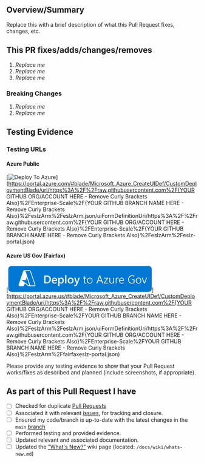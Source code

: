 <!-- Thank you for submitting a Pull Request. Please fill out the template below.-->
## Overview/Summary

Replace this with a brief description of what this Pull Request fixes, changes, etc.

## This PR fixes/adds/changes/removes

1. *Replace me*
2. *Replace me*
3. *Replace me*

### Breaking Changes

1. *Replace me*
2. *Replace me*

## Testing Evidence

### Testing URLs

#### Azure Public

[![Deploy To Azure](https://docs.microsoft.com/en-us/azure/templates/media/deploy-to-azure.svg)](https://portal.azure.com/#blade/Microsoft_Azure_CreateUIDef/CustomDeploymentBlade/uri/https%3A%2F%2Fraw.githubusercontent.com%2F{YOUR GITHUB ORG/ACCOUNT HERE - Remove Curly Brackets Also}%2FEnterprise-Scale%2F{YOUR GITHUB BRANCH NAME HERE - Remove Curly Brackets Also}%2FeslzArm%2FeslzArm.json/uiFormDefinitionUri/https%3A%2F%2Fraw.githubusercontent.com%2F{YOUR GITHUB ORG/ACCOUNT HERE - Remove Curly Brackets Also}%2FEnterprise-Scale%2F{YOUR GITHUB BRANCH NAME HERE - Remove Curly Brackets Also}%2FeslzArm%2Feslz-portal.json)

#### Azure US Gov (Fairfax)
[![Deploy To Azure](https://raw.githubusercontent.com/Azure/azure-quickstart-templates/master/1-CONTRIBUTION-GUIDE/images/deploytoazuregov.svg?sanitize=true)](https://portal.azure.us/#blade/Microsoft_Azure_CreateUIDef/CustomDeploymentBlade/uri/https%3A%2F%2Fraw.githubusercontent.com%2F{YOUR GITHUB ORG/ACCOUNT HERE - Remove Curly Brackets Also}%2FEnterprise-Scale%2FYOUR GITHUB BRANCH NAME HERE - Remove Curly Brackets Also}%2FeslzArm%2FeslzArm.json/uiFormDefinitionUri/https%3A%2F%2Fraw.githubusercontent.com%2F{YOUR GITHUB ORG/ACCOUNT HERE - Remove Curly Brackets Also}%2FEnterprise-Scale%2FYOUR GITHUB BRANCH NAME HERE - Remove Curly Brackets Also}%2FeslzArm%2Ffairfaxeslz-portal.json)

Please provide any testing evidence to show that your Pull Request works/fixes as described and planned (include screenshots, if appropriate).



## As part of this Pull Request I have

- [ ] Checked for duplicate [Pull Requests](https://github.com/Azure/Enterprise-Scale/pulls)
- [ ] Associated it with relevant [issues](https://github.com/Azure/Enterprise-Scale/issues), for tracking and closure.
- [ ] Ensured my code/branch is up-to-date with the latest changes in the `main` [branch](https://github.com/Azure/Enterprise-Scale/tree/main)
- [ ] Performed testing and provided evidence.
- [ ] Updated relevant and associated documentation.
- [ ] Updated the ["What's New?"](https://github.com/Azure/Enterprise-Scale/wiki/Whats-new) wiki page (located: `/docs/wiki/whats-new.md`)
